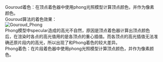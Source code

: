 Gouroud着色：在顶点着色器中使用phong光照模型计算顶点颜色，并作为像素颜色。<br>
Gouroud算法的着色效果：<br>
![Gouroud_Phong]("./Gourad_Phong.png")<br>
Phong模型中specular造成的高光不自然，原因是顶点着色器计算出顶点颜色后，在渲染时各点的高光值用的是各顶点的重心插值。而各顶点的高光插值无法准确还原片段内的高光，所以出现了和Phong着色的较大差异。<br>
Phong着色：在片段着色器中使用phong光照模型计算顶点颜色，并作为像素颜色。<br>

